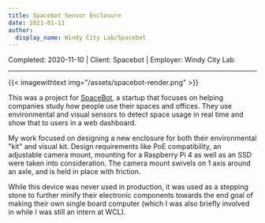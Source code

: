 ```yaml
---
title: Spacebot Sensor Enclosure
date: 2021-01-11
author: 
  display_name: Windy City Lab/Spacebot
---
```

Completed: 2020-11-10 | Client: Spacebot | Employer: Windy City Lab

---

{{< imagewithtext img="/assets/spacebot-render.png" >}}

This was a project for [SpaceBot](https://spacebot.ai), a startup that focuses on helping companies study how people use their spaces and
offices. They use environmental and visual sensors to detect space usage in real time and show that to users in a web dashboard.

My work focused on designing a new enclosure for both their environmental "kit" and visual kit. Design requirements like PoE compatibility, an adjustable camera mount, mounting for a Raspberry Pi 4 as well as an SSD were taken into consideration. The camera mount swivels on 1 axis around an axle, and is held in place with friction.

While this device was never used in production, it was used as a stepping stone to further minify their electronic components towards the end goal of making their own
single board computer (which I was also briefly involved in while I was still an intern at WCL).
